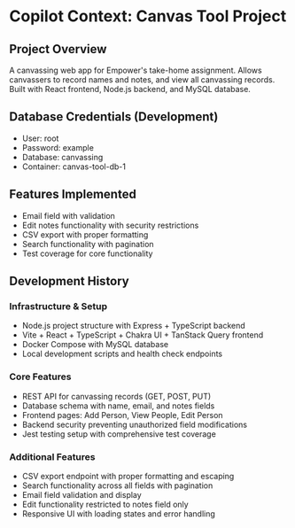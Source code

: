 # Copilot Context: Canvas Tool Project

## Project Overview
A canvassing web app for Empower's take-home assignment. Allows canvassers to record names and notes, and view all canvassing records. Built with React frontend, Node.js backend, and MySQL database.

## Database Credentials (Development)
- User: root
- Password: example  
- Database: canvassing
- Container: canvas-tool-db-1

## Features Implemented
- Email field with validation
- Edit notes functionality with security restrictions
- CSV export with proper formatting
- Search functionality with pagination
- Test coverage for core functionality

## Development History

### Infrastructure & Setup
- Node.js project structure with Express + TypeScript backend
- Vite + React + TypeScript + Chakra UI + TanStack Query frontend
- Docker Compose with MySQL database
- Local development scripts and health check endpoints

### Core Features
- REST API for canvassing records (GET, POST, PUT)
- Database schema with name, email, and notes fields
- Frontend pages: Add Person, View People, Edit Person
- Backend security preventing unauthorized field modifications
- Jest testing setup with comprehensive test coverage

### Additional Features
- CSV export endpoint with proper formatting and escaping
- Search functionality across all fields with pagination
- Email field validation and display
- Edit functionality restricted to notes field only
- Responsive UI with loading states and error handling
